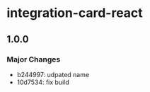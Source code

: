 # integration-card-react

## 1.0.0

### Major Changes

- b244997: udpated name
- 10d7534: fix build
